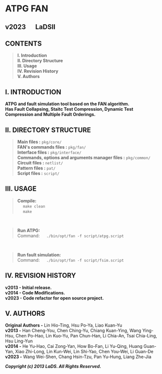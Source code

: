 # ATPG FAN
## v2023   &emsp; LaDSII
## CONTENTS

> **I.    Introduction**<br />
> **II.   Directory Structure**<br />
> **III.  Usage**<br />
> **IV.   Revision History**<br />
> **V.    Authors**<br />


## I. INTRODUCTION

**ATPG and fault simulation tool based on the FAN algorithm.** <br />
**Has Fault Collapsing, Staitc Test Compression, Dynamic Test Compression and Multiple Fault Orderings.** <br />

## II. DIRECTORY STRUCTURE

> **Main files :** ```pkg/core/```<br />
> **FAN's commands files :** ```pkg/fan/```<br />
> **Interface files :** ```pkg/interface/```<br />
> **Commands, options and arguments manager files :** ```pkg/common/```<br />
> **Circuit files :** ```netlist/```<br />
> **Pattern files :** ```pat/```<br />
> **Script files :** ```script/```<br />


## III. USAGE

> **Compile:**<br />
> &emsp;	```make clean``` <br />
> &emsp;	```make``` <br />
<br />

> **Run ATPG:**<br />
> Command: &emsp;	```./bin/opt/fan -f script/atpg.script``` <br />
<br />

> **Run fault simulation:**<br />
> Command: &emsp;	```./bin/opt/fan -f script/fsim.script``` <br />


## IV. REVISION HISTORY

**v2013 - Initial release.** <br />
**v2014 - Code Modifications.** <br />
**v2023 - Code refactor for open source project.** <br />


## V. AUTHORS

**Original Authors -** Lin Hio-Ting, Hsu Po-Ya, Liao Kuan-Yu  <br />
**v2013 -** Han Cheng-You, Chen Ching-Yu, Chiang Kuan-Ying, Wang Ying-Hsu, Chen Po-Hao, Lin Kuo-Yu, Pan Chun-Han, Li Chia-An, Tsai Chia-Ling, Hsu Ling-Yun <br />
**v2014 -** He Yu-Hao, Cai Zong-Yan, How Bo-Fan, Li Yu-Qing, Huang Guan-Yan, Xiao Zhi-Long, Lin Kun-Wei, Lin Shi-Yao, Chen You-Wei, Li Guan-De <br />
**v2023 -** Wang Wei-Shen, Chang Hsin-Tzu, Pan Yu-Hung, Liang Zhe-Jia <br />


***Copyright (c) 2013 LaDS. All Rights Reserved.***